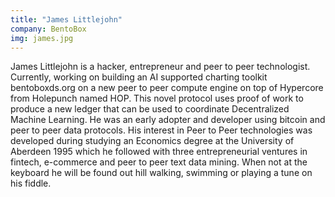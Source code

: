 ```yaml
---
title: "James Littlejohn"
company: BentoBox
img: james.jpg
---
```


James Littlejohn is a hacker, entrepreneur and peer to peer technologist.  Currently, working on building an AI supported charting toolkit bentoboxds.org on a new peer to peer compute engine on top of Hypercore from Holepunch named HOP. This novel protocol uses proof of work to produce a new ledger that can be used to coordinate Decentralized Machine Learning.  He was an early adopter and developer using bitcoin and peer to peer data protocols. His interest in Peer to Peer technologies was developed during studying an Economics degree at the University of Aberdeen 1995 which he followed with three entrepreneurial ventures in fintech, e-commerce and peer to peer text data mining.  When not at the keyboard he will be found out hill walking, swimming or playing a tune on his fiddle.
